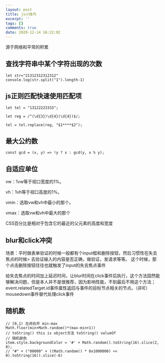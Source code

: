 ```yaml
---
layout: post
title: js小技巧
excerpt: ''
tags: []
comments: true
date: 2020-12-14 16:22:02
---
```


源于网络和平常的积累

## 查找字符串中某个字符出现的次数
```
let str="21312312312312"
console.log(str.split("1").length-1)
```

## js正则匹配快速使用匹配项
```
let tel = "13122223333";

let reg = /^(\d{3})\d{4}(\d{4})$/;

tel = tel.replace(reg, "$1****$2");
```

## 最大公约数
```
const gcd = (x, y) => !y ? x : gcd(y, x % y);
```

## 自适应单位
vw：1vw等于视口宽度的1%。

vh：1vh等于视口高度的1%。

vmin：选取vw和vh中最小的那个。

vmax：选取vw和vh中最大的那个

CSS百分比是相对于包含它的最近的父元素的高度和宽度


## blur和click冲突
场景：平时做表单验证的时候一般都有个input框和删除按钮，然后习惯性在失去焦点的时候> 去验证输入的内容是否正确，做验证，发请求等等。 这个时候，那个点击删除按钮往往也就触发了input的失去焦点事件

给失去焦点的时间加上延迟时间，让blur时间在click事件后执行，这个方法固然能够解决问题，但是本人并不是很推荐，因为影响性能，不到最后不用这个方法；
event.relatedTarget.id事件属性返回与事件的目标节点相关的节点。（非IE）
mousedown事件替代处理click事件


## 随机数
```
// [0,1) 左闭右开 min-max 
Math.floor(min+Math.random()*(max-min+1))
// toString() this is object方法 toString() valueOf
// 随机颜色
item.style.backgroundColor = '#' + Math.random().toString(16).slice(2, 8);
// "#" + ("00000" + ((Math.random() * 0x1000000) << 0).toString(16)).slice(-6)
```

